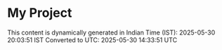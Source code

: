 # My Project

This content is dynamically generated in Indian Time (IST): 2025-05-30 20:03:51 IST
Converted to UTC: 2025-05-30 14:33:51 UTC
